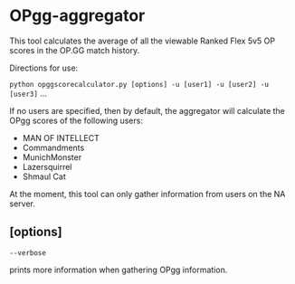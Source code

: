 # OPgg-aggregator

This tool calculates the average of all the viewable Ranked Flex 5v5 OP scores in the OP.GG match history.

Directions for use:

`python opggscorecalculator.py [options] -u [user1] -u [user2] -u [user3]` ...

If no users are specified, then by default, the aggregator will calculate the OPgg scores of the following users:
* MAN OF INTELLECT
* Commandments
* MunichMonster
* Lazersquirrel
* Shmaul Cat

At the moment, this tool can only gather information from users on the NA server. 

## [options]

`--verbose`

prints more information when gathering OPgg information.
